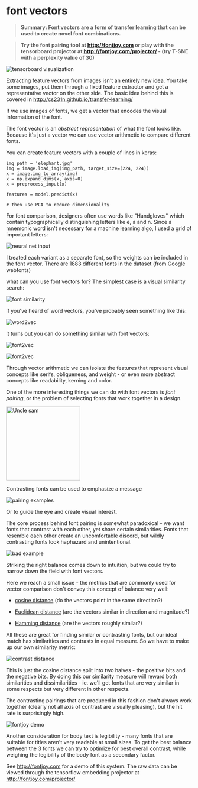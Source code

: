 # font vectors

>**Summary: Font vectors are a form of transfer learning that can be used to create novel font combinations.**

>**Try the font pairing tool at http://fontjoy.com or play with the tensorboard projector at http://fontjoy.com/projector/ - (try T-SNE with a perplexity value of 30)**


![tensorboard visualization](http://fontjoy.com/github/screenshot.png)

Extracting feature vectors from images isn't an [entirely](http://blog.ethanrosenthal.com/2016/12/05/recasketch-keras/) new [idea](https://medium.com/ideo-stories/organizing-the-world-of-fonts-with-ai-7d9e49ff2b25).
You take some images, put them through a fixed feature extractor and get a representative vector on the other side. The basic idea behind this is covered in http://cs231n.github.io/transfer-learning/

If we use images of fonts, we get a vector that encodes the visual information of the font.

The font vector is an *abstract representation* of what the font looks like. Because it's just a vector we can use vector arithmetic to compare different fonts.

You can create feature vectors with a couple of lines in keras:

```
img_path = 'elephant.jpg'
img = image.load_img(img_path, target_size=(224, 224))
x = image.img_to_array(img)
x = np.expand_dims(x, axis=0)
x = preprocess_input(x)

features = model.predict(x)

# then use PCA to reduce dimensionality
```

For font comparison, designers often use words like "Handgloves" which contain typographically distinguishing letters like e, a and n. Since a mnemonic word isn't necessary for a machine learning algo, I used a grid of important letters:

![neural net input](http://fontjoy.com/github/input.png)

I treated each variant as a separate font, so the weights can be included in the font vector. There are 1883 different fonts in the dataset (from Google webfonts)

what can you use font vectors for? The simplest case is a visual similarity search:

![font similarity](http://fontjoy.com/github/similar.png)

if you've heard of word vectors, you've probably seen something like this:

![word2vec](http://fontjoy.com/github/word2vec.png)

it turns out you can do something similar with font vectors:

![font2vec](http://fontjoy.com/github/analogy1.png)

![font2vec](http://fontjoy.com/github/analogy2.png)

Through vector arithmetic we can isolate the features that represent visual concepts like serifs, obliqueness, and weight - or even more abstract concepts like readability, kerning and color.

One of the more interesting things we can do with font vectors is *font pairing*, or the problem of selecting fonts that work together in a design.

<img src="https://upload.wikimedia.org/wikipedia/commons/1/1d/Unclesamwantyou.jpg" alt="Uncle sam" width="200" />

Contrasting fonts can be used to emphasize a message

![pairing examples](http://fontjoy.com/github/pairing.png)

Or to guide the eye and create visual interest.

The core process behind font pairing is somewhat paradoxical - we want fonts that contrast with each other, yet share certain similarities. Fonts that resemble each other create an uncomfortable discord, but wildly contrasting fonts look haphazard and unintentional.

![bad example](http://fontjoy.com/github/discord.png)

Striking the right balance comes down to intuition, but we could try to narrow down the field with font vectors.

Here we reach a small issue - the metrics that are commonly used for vector comparison don't convey this concept of balance very well:

- [cosine distance](http://blog.christianperone.com/2013/09/machine-learning-cosine-similarity-for-vector-space-models-part-iii/) (do the vectors point in the same direction?)

- [Euclidean distance](http://www.cut-the-knot.org/pythagoras/DistanceFormula.shtml) (are the vectors similar in direction and magnitude?)

- [Hamming distance](https://en.wikipedia.org/wiki/Hamming_distance) (are the vectors roughly similar?)

All these are great for finding similar *or* contrasting fonts, but our ideal match has similarities and contrasts in equal measure. So we have to make up our own similarity metric:

![contrast distance](http://fontjoy.com/github/formula.png)

This is just the cosine distance split into two halves - the positive bits and the negative bits. By doing this our similarity measure will reward both similarities and dissimilarities - ie. we'll get fonts that are very similar in some respects but very different in other respects.

The contrasting pairings that are produced in this fashion don't always work together (clearly not all axis of contrast are visually pleasing), but the hit rate is surprisingly high.

![fontjoy demo](http://fontjoy.com/github/demo.png)

Another consideration for body text is legibility - many fonts that are suitable for titles aren't very readable at small sizes. To get the best balance between the 3 fonts we can try to optimize for best overall contrast, while weighing the legibility of the body font as a secondary factor.

See http://fontjoy.com for a demo of this system. The raw data can be viewed through the tensorflow embedding projector at http://fontjoy.com/projector/